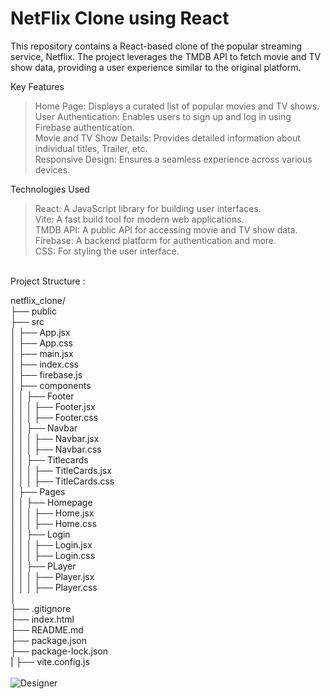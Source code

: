 # NetFlix Clone using React
This repository contains a React-based clone of the popular streaming service, Netflix. The project leverages the TMDB API to fetch movie and TV show data, providing a user experience similar to the original platform.

Key Features

> Home Page: Displays a curated list of popular movies and TV shows.</br>
> User Authentication: Enables users to sign up and log in using Firebase authentication.</br>
> Movie and TV Show Details: Provides detailed information about individual titles, Trailer, etc.</br>
> Responsive Design: Ensures a seamless experience across various devices.</br>

Technologies Used

> React: A JavaScript library for building user interfaces.</br>
> Vite: A fast build tool for modern web applications.   </br>
> TMDB API: A public API for accessing movie and TV show data.</br>
> Firebase: A backend platform for authentication and more.</br>
> CSS: For styling the user interface.</br>

</br>
Project Structure :

netflix_clone/</br>
├── public </br>
├── src</br>
│   ├── App.jsx</br>
│   ├── App.css</br>
│   ├── main.jsx</br>
│   ├── index.css</br>
│   ├── firebase.js</br>
│   ├── components</br>
│   │   ├── Footer</br>
│   │   │   ├── Footer.jsx</br>
│   │   │   ├── Footer.css</br>
│   │   ├── Navbar</br>
│   │   │   ├── Navbar.jsx</br>
│   │   │   ├── Navbar.css</br>
│   │   ├── Titlecards</br>
│   │   │   ├── TitleCards.jsx</br>
│   │   │   ├── TitleCards.css</br>
│   ├── Pages</br>
│   │   ├── Homepage</br>
│   │   │   ├── Home.jsx</br>
│   │   │   ├── Home.css</br>
│   │   ├── Login</br>
│   │   │   ├── Login.jsx</br>
│   │   │   ├── Login.css</br>
│   │   ├── PLayer</br>
│   │   │   ├── Player.jsx</br>
│   │   │   ├── Player.css</br>
│</br>
├── .gitignore</br>
├── index.html</br>
├── README.md</br>
├── package.json</br>
├── package-lock.json</br>|
├── vite.config.js</br>
</br>
![Designer](https://github.com/user-attachments/assets/b7a52d16-0da7-4a4e-9bfd-33532068e82b)

